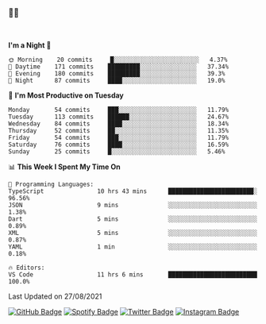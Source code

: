 ### 🤙🍺

<!-- <a href="https://github-readme-stats.vercel.app/api?username=hzak2xx&count_private=true&show_icons=true&theme=dracula">
  <img align="center" src="https://github-readme-stats.vercel.app/api?username=hzak2xx&count_private=true&show_icons=true&theme=dracula" />
</a>
</br> -->
</br>

<!--START_SECTION:waka-->
**I'm a Night 🦉** 

```text
🌞 Morning    20 commits     █░░░░░░░░░░░░░░░░░░░░░░░░   4.37% 
🌆 Daytime    171 commits    █████████░░░░░░░░░░░░░░░░   37.34% 
🌃 Evening    180 commits    █████████░░░░░░░░░░░░░░░░   39.3% 
🌙 Night      87 commits     ████░░░░░░░░░░░░░░░░░░░░░   19.0%

```
📅 **I'm Most Productive on Tuesday** 

```text
Monday       54 commits     ███░░░░░░░░░░░░░░░░░░░░░░   11.79% 
Tuesday      113 commits    ██████░░░░░░░░░░░░░░░░░░░   24.67% 
Wednesday    84 commits     ████░░░░░░░░░░░░░░░░░░░░░   18.34% 
Thursday     52 commits     ██░░░░░░░░░░░░░░░░░░░░░░░   11.35% 
Friday       54 commits     ███░░░░░░░░░░░░░░░░░░░░░░   11.79% 
Saturday     76 commits     ████░░░░░░░░░░░░░░░░░░░░░   16.59% 
Sunday       25 commits     █░░░░░░░░░░░░░░░░░░░░░░░░   5.46%

```


📊 **This Week I Spent My Time On** 

```text
💬 Programming Languages: 
TypeScript               10 hrs 43 mins      ████████████████████████░   96.56% 
JSON                     9 mins              ░░░░░░░░░░░░░░░░░░░░░░░░░   1.38% 
Dart                     5 mins              ░░░░░░░░░░░░░░░░░░░░░░░░░   0.89% 
XML                      5 mins              ░░░░░░░░░░░░░░░░░░░░░░░░░   0.87% 
YAML                     1 min               ░░░░░░░░░░░░░░░░░░░░░░░░░   0.18%

🔥 Editors: 
VS Code                  11 hrs 6 mins       █████████████████████████   100.0%

```


 Last Updated on 27/08/2021
<!--END_SECTION:waka-->

[![GitHub Badge](https://img.shields.io/badge/GitHub-100000?style=for-the-badge&logo=github&logoColor=white)](https://github.com/hzak2xx)
[![Spotify Badge](https://img.shields.io/badge/Spotify-1ED760?&style=for-the-badge&logo=spotify&logoColor=white)](https://open.spotify.com/user/uf90s6sbbh75a1mt44clkhkvf)
[![Twitter Badge](https://img.shields.io/badge/Twitter-1DA1F2?style=for-the-badge&logo=twitter&logoColor=white)](https://twitter.com/hzak2xx)
[![Instagram Badge](https://img.shields.io/badge/Instagram-E4405F?style=for-the-badge&logo=instagram&logoColor=white)](https://www.instagram.com/hzak2xx/)
